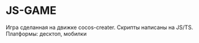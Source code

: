# JS-GAME
 Игра сделанная на движке cocos-creater. Скрипты написаны на JS/TS. Платформы: десктоп, мобилки
